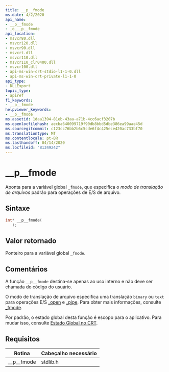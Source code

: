 ```yaml
---
title: __p__fmode
ms.date: 4/2/2020
api_name:
- __p__fmode
- _o___p__fmode
api_location:
- msvcr80.dll
- msvcr120.dll
- msvcr90.dll
- msvcrt.dll
- msvcr110.dll
- msvcr110_clr0400.dll
- msvcr100.dll
- api-ms-win-crt-stdio-l1-1-0.dll
- api-ms-win-crt-private-l1-1-0
api_type:
- DLLExport
topic_type:
- apiref
f1_keywords:
- __p__fmode
helpviewer_keywords:
- __p__fmode
ms.assetid: 1daa1394-81eb-43aa-a71b-4cc6acf3207b
ms.openlocfilehash: aecba640099719f90db8bbd5dbe386ea99aae45d
ms.sourcegitcommit: c123cc76bb2b6c5cde6f4c425ece420ac733bf70
ms.translationtype: MT
ms.contentlocale: pt-BR
ms.lasthandoff: 04/14/2020
ms.locfileid: "81349242"
---
```

# <a name="__p__fmode"></a>__p__fmode

Aponta para a variável global `_fmode`, que especifica o *modo de translação de arquivos* padrão para operações de E/S de arquivo.

## <a name="syntax"></a>Sintaxe

```cpp
int* __p__fmode(
   );
```

## <a name="return-value"></a>Valor retornado

Ponteiro para a variável global `_fmode`.

## <a name="remarks"></a>Comentários

A função `__p__fmode` destina-se apenas ao uso interno e não deve ser chamada do código do usuário.

O modo de translação de arquivo especifica uma translação `binary` ou `text` para operações E/S [_open](../c-runtime-library/reference/open-wopen.md) e [_pipe](../c-runtime-library/reference/pipe.md). Para obter mais informações, consulte [_fmode](../c-runtime-library/fmode.md).

Por padrão, o estado global desta função é escopo para o aplicativo. Para mudar isso, consulte [Estado Global no CRT](global-state.md).

## <a name="requirements"></a>Requisitos

|Rotina|Cabeçalho necessário|
|-------------|---------------------|
|__p\__fmode|stdlib.h|
